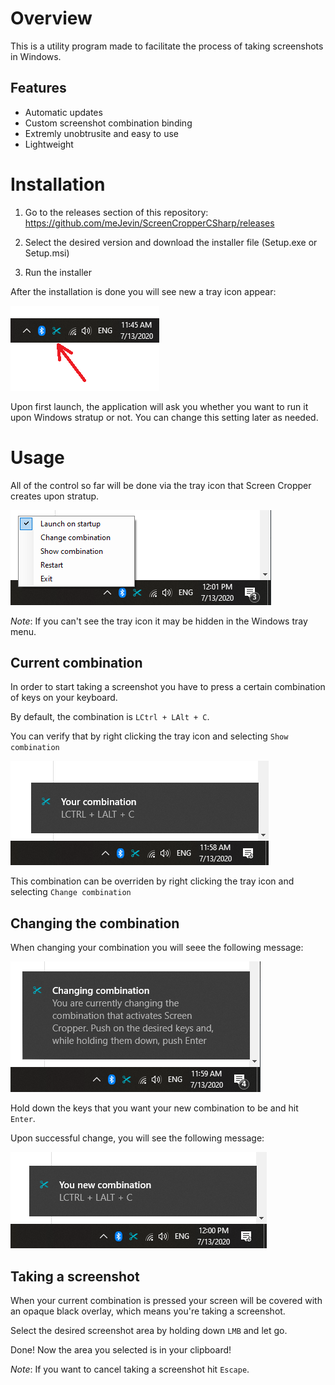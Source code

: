 # Overview

This is a utility program made to facilitate the process of taking screenshots in Windows.

## Features

* Automatic updates
* Custom screenshot combination binding
* Extremly unobtrusite and easy to use
* Lightweight

# Installation

1. Go to the releases section of this repository: https://github.com/meJevin/ScreenCropperCSharp/releases

2. Select the desired version and download the installer file (Setup.exe or Setup.msi)

3. Run the installer

After the installation is done you will see new a tray icon appear:

![New tray icon from Screen Cropper](Assets/Screenshots/TrayIcon.png)

Upon first launch, the application will ask you whether you want to run it upon Windows stratup or not. You can change this setting later as needed.  

# Usage

All of the control so far will be done via the tray icon that Screen Cropper creates upon stratup.

![New tray icon from Screen Cropper](Assets/Screenshots/TrayIconMenu.png)

*Note*: If you can't see the tray icon it may be hidden in the Windows tray menu.

## Current combination

In order to start taking a screenshot you have to press a certain combination of keys on your keyboard.

By default, the combination is `LCtrl + LAlt + C`.

You can verify that by right clicking the tray icon and selecting `Show combination`

![New tray icon from Screen Cropper](Assets/Screenshots/CurrentCombination.png)

This combination can be overriden by right clicking the tray icon and selecting `Change combination`

## Changing the combination

When changing your combination you will seee the following message:

![User changing combination](Assets/Screenshots/ChangingCombination.png)

Hold down the keys that you want your new combination to be and hit `Enter`.

Upon successful change, you will see the following message:

![New tray icon from Screen Cropper](Assets/Screenshots/NewCombination.png)

## Taking a screenshot

When your current combination is pressed your screen will be covered with an opaque black overlay, which means you're taking a screenshot.

Select the desired screenshot area by holding down `LMB` and let go.

Done! Now the area you selected is in your clipboard!

*Note*: If you want to cancel taking a screenshot hit `Escape`.


